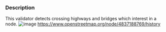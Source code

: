 ### Description

This validator detects crossing highways and bridges which interest in a node.
![image](https://user-images.githubusercontent.com/1152236/28033968-7b9c75ae-6575-11e7-9f3c-b3e90de09930.png)
https://www.openstreetmap.org/node/4837188769/history
